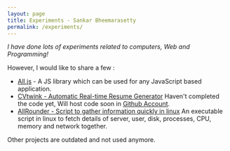 ```yaml
---
layout: page
title: Experiments - Sankar Bheemarasetty
permalink: /experiments/
---
```


_I have done lots of experiments related to computers, Web and Programming!_

However, I would like to share a few :

* [All.js](http://learnsomuch.github.io/all.js) - A JS library which can be used for any JavaScript based application.
* [CVtwink - Automatic Real-time Resume Generator](http://learnsomuch.com/cvtwink/v2/index.html#/)
Haven't completed the code yet, Will host code soon in [Github Account](https://github.com/learnsomuch).
* [AllRounder - Script to gather information quickly in linux](https://github.com/learnsomuch/AllRounder)
An executable script in linux to fetch details of server, user, disk, processes, CPU, memory and network together.

Other projects are outdated and not used anymore.
